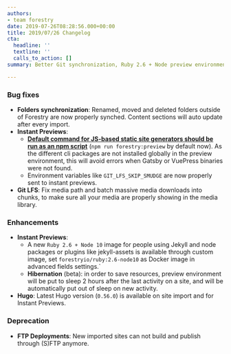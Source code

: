```yaml
---
authors:
- team forestry
date: 2019-07-26T08:28:56.000+00:00
title: 2019/07/26 Changelog
cta:
  headline: ''
  textline: ''
  calls_to_action: []
summary: Better Git synchronization, Ruby 2.6 + Node preview environment, and more.

---
```

### Bug fixes

* **Folders synchronization**: Renamed, moved and deleted folders outside of Forestry are now properly synched. Content sections will auto update after every import.
* **Instant Previews**:
  * [**Default command for JS-based static site generators should be run as an npm script**](/docs/previews/build-commands/#using-npm-scripts-as-build-commands) (`npm run forestry:preview` by default now). As the different cli packages are not installed globally in the preview environment, this will avoid errors when Gatsby or VuePress binaries were not found.
  * Environment variables like `GIT_LFS_SKIP_SMUDGE` are now properly sent to instant previews.
* **Git LFS**: Fix media path and batch massive media downloads into chunks, to make sure all your media are properly showing in the media library.

### Enhancements

* **Instant Previews**:
  * A new `Ruby 2.6 + Node 10` image for people using Jekyll and node packages or plugins like jekyll-assets is available through custom image, set `forestryio/ruby:2.6-node10` as Docker image in advanced fields settings.\`
  * **Hibernation** (beta): in order to save resources, preview environment will be put to sleep 2 hours after the last activity on a site, and will be automatically put out of sleep on new activity.
* **Hugo**: Latest Hugo version (`0.56.0`) is available on site import and for Instant Previews.

### Deprecation

* **FTP Deployments**: New imported sites can not build and publish through (S)FTP anymore.
